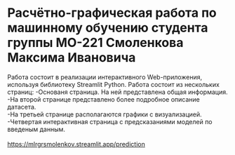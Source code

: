 # Расчётно-графическая работа по машинному обучению студента группы МО-221 Смоленкова Максима Ивановича
Работа состоит в реализации интерактивного Web-приложения, используя библиотеку Streamlit Python. Работа состоит из нескольких страниц:
-Основаня страница. На ней представлена общая информация. <br>
-На второй странице представлено более подробное описание датасета.<br>
-На третьей странице располагаются графики с визуализацией.<br>
-Четвертая интерактивная страница с предсказаниями моделей по введеным данным.<br>
<br>
https://mlrgrsmolenkov.streamlit.app/prediction
